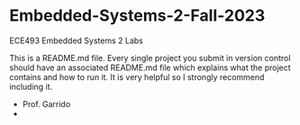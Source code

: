 # Embedded-Systems-2-Fall-2023
ECE493 Embedded Systems 2 Labs

This is a README.md file. Every single project you submit in version control should have an associated README.md file which explains what the project contains and how to run it. It is very helpful so I strongly recommend including it. 

- Prof. Garrido
- 
